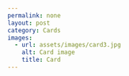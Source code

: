 ```yaml
---
permalink: none
layout: post
category: Cards
images:   
  - url: assets/images/card3.jpg
    alt: Card image
    title: Card
---
```


